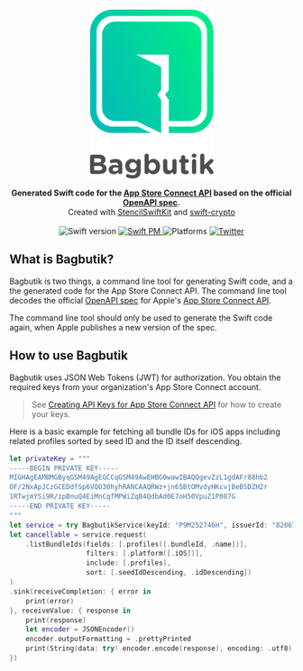 <p align="center">
    <br />
    <img src="https://raw.githubusercontent.com/MortenGregersen/Bagbutik/main/Assets/Bagbutik-logo.png" max-width="90%" alt="Bagbutik" />
</p>

<p align="center">
    <b>Generated Swift code for the <a href="https://developer.apple.com/documentation/appstoreconnectapi">App Store Connect API</a> based on the official <a href="https://en.wikipedia.org/wiki/OpenAPI_Specification">OpenAPI spec</a>.</b><br />
    Created with <a href="https://github.com/SwiftGen/StencilSwiftKit">StencilSwiftKit</a> and <a href="https://github.com/apple/swift-crypto">swift-crypto</a><br />
    <br />
    <img src="https://img.shields.io/badge/Swift-5.3-brightgreen.svg" alt="Swift version" />
    <a href="https://swift.org/package-manager">
        <img src="https://img.shields.io/badge/SwiftPM-compatible-brightgreen.svg?style=flat" alt="Swift PM" />
    </a>
    <img src="https://img.shields.io/badge/platforms-Mac+iOS-brightgreen.svg?style=flat" alt="Platforms" />
    <a href="https://twitter.com/mortengregersen">
        <img src="https://img.shields.io/badge/twitter-@mortengregersen-blue.svg?style=flat" alt="Twitter" />
    </a>
</p>

## What is Bagbutik?
Bagbutik is two things, a command line tool for generating Swift code, and a the generated code for the App Store Connect API. The command line tool decodes the official <a href="https://en.wikipedia.org/wiki/OpenAPI_Specification">OpenAPI spec</a> for Apple's <a href="https://developer.apple.com/documentation/appstoreconnectapi">App Store Connect API</a>.

The command line tool should only be used to generate the Swift code again, when Apple publishes a new version of the spec.

## How to use Bagbutik
Bagbutik uses JSON Web Tokens (JWT) for authorization. You obtain the required keys from your organization's App Store Connect account.

> See [Creating API Keys for App Store Connect API](https://developer.apple.com/documentation/appstoreconnectapi/creating_api_keys_for_app_store_connect_api) for how to create your keys.

Here is a basic example for fetching all bundle IDs for iOS apps including related profiles sorted by seed ID and the ID itself descending.

```swift
let privateKey = """
-----BEGIN PRIVATE KEY-----
MIGHAgEAMBMGByqGSM49AgEGCCqGSM49AwEHBG0wawIBAQQgevZzL1gdAFr88hb2
OF/2NxApJCzGCEDdfSp6VQO30hyhRANCAAQRWz+jn65BtOMvdyHKcvjBeBSDZH2r
1RTwjmYSi9R/zpBnuQ4EiMnCqfMPWiZqB4QdbAd0E7oH50VpuZ1P087G
-----END PRIVATE KEY-----
"""
let service = try BagbutikService(keyId: "P9M252746H", issuerId: "82067982-6b3b-4a48-be4f-5b10b373c5f2", privateKey: privateKey)
let cancellable = service.request(
    .listBundleIds(fields: [.profiles([.bundleId, .name])],
                   filters: [.platform([.iOS])],
                   include: [.profiles],
                   sort: [.seedIdDescending, .idDescending])
)
.sink(receiveCompletion: { error in
    print(error)
}, receiveValue: { response in
    print(response)
    let encoder = JSONEncoder()
    encoder.outputFormatting = .prettyPrinted
    print(String(data: try! encoder.encode(response), encoding: .utf8)!)
})
```
